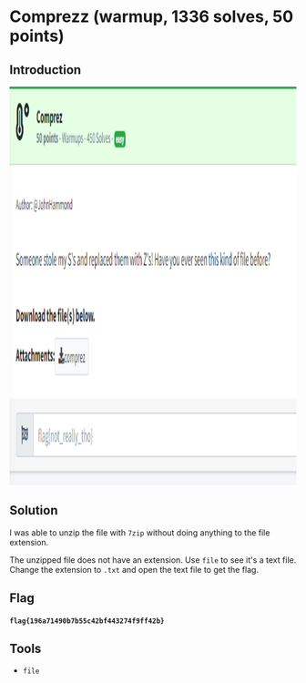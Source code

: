 # Comprezz (warmup, 1336 solves, 50 points)

## Introduction

<p align="left">
  <img height=700 img src=./readme_assets/comprezz-challenge.PNG/>
</p>

## Solution

I was able to unzip the file with `7zip` without doing anything to the file extension.

The unzipped file does not have an extension. Use `file` to see it's a text file. Change the extension to `.txt` and open the text file to get the flag.

## Flag

**`flag{196a71490b7b55c42bf443274f9ff42b}`**

## Tools

- `file`



